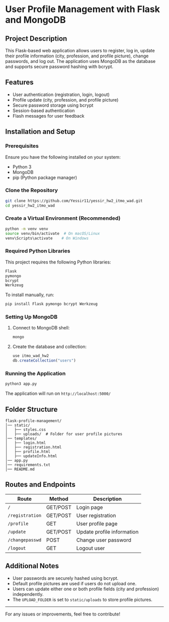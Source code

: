 # User Profile Management with Flask and MongoDB

## Project Description
This Flask-based web application allows users to register, log in, update their profile information (city, profession, and profile picture), change passwords, and log out. The application uses MongoDB as the database and supports secure password hashing with bcrypt.

## Features
- User authentication (registration, login, logout)
- Profile update (city, profession, and profile picture)
- Secure password storage using bcrypt
- Session-based authentication
- Flash messages for user feedback

## Installation and Setup

### Prerequisites
Ensure you have the following installed on your system:
- Python 3
- MongoDB
- pip (Python package manager)

### Clone the Repository
```bash
git clone https://github.com/Yessir11/yessir_hw2_itmo_wad.git
cd yessir_hw2_itmo_wad
```

### Create a Virtual Environment (Recommended)
```bash
python -m venv venv
source venv/bin/activate  # On macOS/Linux
venv\Scripts\activate    # On Windows
```
### Required Python Libraries
This project requires the following Python libraries:
```bash
Flask
pymongo
bcrypt
Werkzeug
```
To install manually, run:
```bash
pip install Flask pymongo bcrypt Werkzeug
```

### Setting Up MongoDB
1. Connect to MongoDB shell:
   ```bash
   mongo
   ```
2. Create the database and collection:
   ```js
   use itmo_wad_hw2
   db.createCollection("users")
   ```

### Running the Application
```bash
python3 app.py
```
The application will run on `http://localhost:5000/`

## Folder Structure
```
flask-profile-management/
│── static/
│   ├── styles.css
│   ├── uploads/  # Folder for user profile pictures
│── templates/
│   ├── login.html
│   ├── registration.html
│   ├── profile.html
│   ├── updateInfo.html
│── app.py
│── requirements.txt
│── README.md
```

## Routes and Endpoints
| Route           | Method | Description |
|----------------|--------|-------------|
| `/`            | GET/POST | Login page |
| `/registration` | GET/POST | User registration |
| `/profile`      | GET | User profile page |
| `/update`       | GET/POST | Update profile information |
| `/changepasswd` | POST | Change user password |
| `/logout`       | GET | Logout user |

## Additional Notes
- User passwords are securely hashed using bcrypt.
- Default profile pictures are used if users do not upload one.
- Users can update either one or both profile fields (city and profession) independently.
- The `UPLOAD_FOLDER` is set to `static/uploads` to store profile pictures.

---
For any issues or improvements, feel free to contribute!

